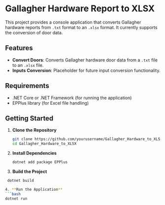 # Gallagher Hardware Report to XLSX

This project provides a console application that converts Gallagher hardware reports from `.txt` format to an `.xlsx` format. It currently supports the conversion of door data.

## Features

- **Convert Doors**: Converts Gallagher hardware door data from a `.txt` file to an `.xlsx` file.
- **Inputs Conversion**: Placeholder for future input conversion functionality.

## Requirements

- .NET Core or .NET Framework (for running the application)
- EPPlus library (for Excel file handling)

## Getting Started

1. **Clone the Repository**

   ```bash
   git clone https://github.com/yourusername/Gallagher_Hardware_to_XLSX.git
   cd Gallagher_Hardware_to_XLSX
   
2. **Install Dependencies**
   ```bash
   dotnet add package EPPlus
   
3. **Build the Project**
  ```bash
   dotnet build

4. **Run the Application**
  ```bash
  dotnet run
